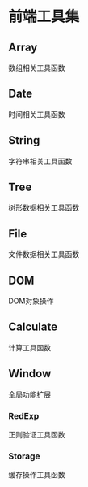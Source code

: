 # 前端工具集

## Array
数组相关工具函数
## Date
时间相关工具函数
## String
字符串相关工具函数
## Tree
树形数据相关工具函数
## File
文件数据相关工具函数
## DOM
DOM对象操作
## Calculate
计算工具函数
## Window
全局功能扩展
### RedExp
正则验证工具函数
### Storage
缓存操作工具函数